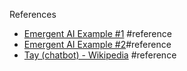 References
- [Emergent AI Example #1](https://vm.tiktok.com/ZNddDuynb/) #reference
- [Emergent AI Example #2](<https://vm.tiktok.com/ZNddGVHdd/ >)#reference 
- [Tay (chatbot) - Wikipedia](https://en.wikipedia.org/wiki/Tay_(chatbot)) #reference 